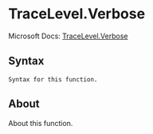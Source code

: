 ---
---

# TraceLevel.Verbose

Microsoft Docs: [TraceLevel.Verbose](https://docs.microsoft.com/en-us/powerquery-m/tracelevel-verbose)

## Syntax

```
Syntax for this function.
```

## About

About this function.

